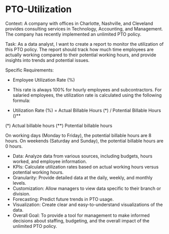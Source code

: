 # PTO-Utilization

Context: A company with offices in Charlotte, Nashville, and Cleveland provides consulting services in Technology, Accounting, and Management. The company has recently implemented an unlimited PTO policy.

Task: As a data analyst, I want to create a report to monitor the utilization of this PTO policy. The report should track how much time employees are actually working compared to their potential working hours, and provide insights into trends and potential issues.

Specific Requirements:

- Employee Utilization Rate (%)

- This rate is always 100% for hourly employees and subcontractors. For salaried employees, the utilization rate is calculated using the following formula:

- Utilization Rate (%) = Actual Billable Hours (*) / Potential Billable Hours ()**

(*) Actual billable hours
(**) Potential billable hours

On working days (Monday to Friday), the potential billable hours are 8 hours. On weekends (Saturday and Sunday), the potential billable hours are 0 hours.

+ Data: Analyze data from various sources, including budgets, hours worked, and employee information.
+ KPIs: Calculate utilization rates based on actual working hours versus potential working hours.
+ Granularity: Provide detailed data at the daily, weekly, and monthly levels.
+ Customization: Allow managers to view data specific to their branch or division.
+ Forecasting: Predict future trends in PTO usage.
+ Visualization: Create clear and easy-to-understand visualizations of the data.
+ Overall Goal: To provide a tool for management to make informed decisions about staffing, budgeting, and the overall impact of the unlimited PTO policy.
